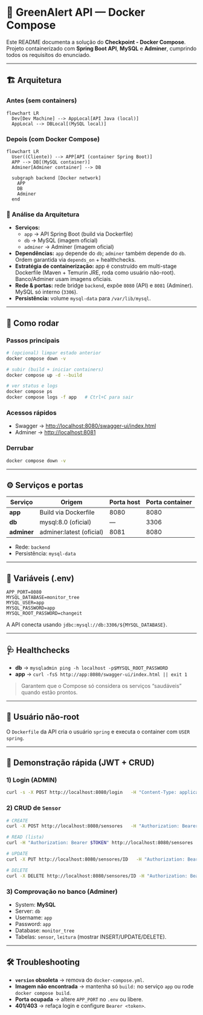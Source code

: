 # 🌱 GreenAlert API — Docker Compose

Este README documenta a solução do **Checkpoint - Docker Compose**.  
Projeto containerizado com **Spring Boot API**, **MySQL** e **Adminer**, cumprindo todos os requisitos do enunciado.

---

## 🏗️ Arquitetura

### Antes (sem containers)
```mermaid
flowchart LR
  Dev[Dev Machine] --> AppLocal[API Java (local)]
  AppLocal --> DBLocal[(MySQL local)]
```

### Depois (com Docker Compose)
```mermaid
flowchart LR
  User((Cliente)) --> APP[API (container Spring Boot)]
  APP --> DB[(MySQL container)]
  Adminer[Adminer container] --> DB

  subgraph backend [Docker network]
    APP
    DB
    Adminer
  end
```

### 🔎 Análise da Arquitetura
- **Serviços:**  
  - `app` → API Spring Boot (build via Dockerfile)  
  - `db` → MySQL (imagem oficial)  
  - `adminer` → Adminer (imagem oficial)  
- **Dependências:** `app` depende do `db`; `adminer` também depende do `db`. Ordem garantida via `depends_on` + healthchecks.  
- **Estratégia de containerização:** app é construído em multi-stage Dockerfile (Maven + Temurin JRE, roda como usuário não-root). Banco/Adminer usam imagens oficiais.  
- **Rede & portas:** rede bridge `backend`, expõe `8080` (API) e `8081` (Adminer). MySQL só interno (`3306`).  
- **Persistência:** volume `mysql-data` para `/var/lib/mysql`.  

---

## 🚀 Como rodar

### Passos principais
```bash
# (opcional) limpar estado anterior
docker compose down -v

# subir (build + iniciar containers)
docker compose up -d --build

# ver status e logs
docker compose ps
docker compose logs -f app   # Ctrl+C para sair
```

### Acessos rápidos
- Swagger → [http://localhost:8080/swagger-ui/index.html](http://localhost:8080/swagger-ui/index.html)  
- Adminer → [http://localhost:8081](http://localhost:8081)  

### Derrubar
```bash
docker compose down -v
```

---

## ⚙️ Serviços e portas

| Serviço   | Origem            | Porta host | Porta container |
|-----------|-------------------|------------|-----------------|
| **app**   | Build via Dockerfile | 8080       | 8080            |
| **db**    | mysql:8.0 (oficial) | —          | 3306            |
| **adminer** | adminer:latest (oficial) | 8081       | 8080            |

- Rede: `backend`  
- Persistência: `mysql-data`  

---

## 🔑 Variáveis (.env)

```env
APP_PORT=8080
MYSQL_DATABASE=monitor_tree
MYSQL_USER=app
MYSQL_PASSWORD=app
MYSQL_ROOT_PASSWORD=changeit
```
A API conecta usando `jdbc:mysql://db:3306/${MYSQL_DATABASE}`.

---

## 🩺 Healthchecks

- **db** → `mysqladmin ping -h localhost -p$MYSQL_ROOT_PASSWORD`  
- **app** → `curl -fsS http://app:8080/swagger-ui/index.html || exit 1`  
> Garantem que o Compose só considera os serviços “saudáveis” quando estão prontos.

---

## 👤 Usuário não-root

O `Dockerfile` da API cria o usuário `spring` e executa o container com `USER spring`.

---

## 🧪 Demonstração rápida (JWT + CRUD)

### 1) Login (ADMIN)
```bash
curl -s -X POST http://localhost:8080/login   -H "Content-Type: application/json"   -d '{"email":"celina@fiap.com.br","password":"12345"}'
```

### 2) CRUD de `Sensor`
```bash
# CREATE
curl -X POST http://localhost:8080/sensores   -H "Authorization: Bearer $TOKEN" -H "Content-Type: application/json"   -d '{"nome":"Sensor A","tipo":"TEMPERATURA","localizacao":"-23.55,-46.63"}'

# READ (lista)
curl -H "Authorization: Bearer $TOKEN" http://localhost:8080/sensores

# UPDATE
curl -X PUT http://localhost:8080/sensores/ID   -H "Authorization: Bearer $TOKEN" -H "Content-Type: application/json"   -d '{"nome":"Sensor A v2","tipo":"TEMPERATURA","localizacao":"-23.56,-46.62"}'

# DELETE
curl -X DELETE http://localhost:8080/sensores/ID -H "Authorization: Bearer $TOKEN"
```

### 3) Comprovação no banco (Adminer)
- System: **MySQL**  
- Server: `db`  
- Username: `app`  
- Password: `app`  
- Database: `monitor_tree`  
- Tabelas: `sensor`, `leitura` (mostrar INSERT/UPDATE/DELETE).  

---

## 🛠️ Troubleshooting

- **`version` obsoleta** → remova do `docker-compose.yml`.  
- **Imagem não encontrada** → mantenha só `build:` no serviço `app` ou rode `docker compose build`.  
- **Porta ocupada** → altere `APP_PORT` no `.env` ou libere.  
- **401/403** → refaça login e configure `Bearer <token>`.  
